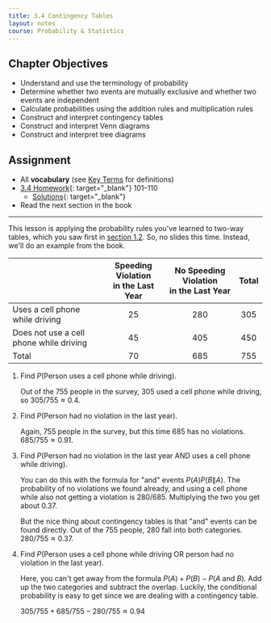 ```yaml
---
title: 3.4 Contingency Tables
layout: notes
course: Probability & Statistics
---
```


## Chapter Objectives

- Understand and use the terminology of probability
- Determine whether two events are mutually exclusive and whether two events are independent
- Calculate probabilities using the addition rules and multiplication rules
- Construct and interpret contingency tables
- Construct and interpret Venn diagrams
- Construct and interpret tree diagrams

## Assignment

- All **vocabulary** (see [Key Terms](https://openstax.org/books/statistics/pages/3-key-terms) for definitions)
- [3.4 Homework](https://openstax.org/books/statistics/pages/3-homework#fs-idp18062160){: target="_blank"} 101–110
  - [Solutions](https://manville.instructure.com/courses/5660/files?preview=780645){: target="_blank"}
- Read the next section in the book

---

This lesson is applying the probability rules you've learned to two-way tables, which you saw first in [section 1.2](./1-2-data-sampling-and-variation-in-data-and-sampling.md). So, no slides this time. Instead, we'll do an example from the book.

|                                         | Speeding Violation<br>in the Last Year | No Speeding Violation<br>in the Last Year | Total |
| :-------------------------------------- | :------------------------------------: | :---------------------------------------: | :---: |
| Uses a cell phone while driving         |                   25                   |                    280                    |  305  |
| Does not use a cell phone while driving |                   45                   |                    405                    |  450  |
| Total                                   |                   70                   |                    685                    |  755  |

1. Find _P_(Person uses a cell phone while driving).

    Out of the 755 people in the survey, 305 used a cell phone while driving, so $305/755\approx0.4$.

2. Find _P_(Person had no violation in the last year).

    Again, 755 people in the survey, but this time 685 has no violations. $685/755\approx0.91$.

3. Find _P_(Person had no violation in the last year AND uses a cell phone while driving).

    You can do this with the formula for "and" events $P(A)P(B\|A)$. The probability of no violations we found already, and using a cell phone while also not getting a violation is $280/685$. Multiplying the two you get about $0.37$.

    But the nice thing about contingency tables is that "and" events can be found directly. Out of the 755 people, 280 fall into both categories. $280/755\approx0.37$.

4. Find _P_(Person uses a cell phone while driving OR person had no violation in the last year).

    Here, you can't get away from the formula $P(A)+P(B)-P(A \text{ and } B)$. Add up the two categories and subtract the overlap. Luckily, the conditional probability is easy to get since we are dealing with a contingency table.

    $305/755 + 685/755 - 280/755\approx0.94$

